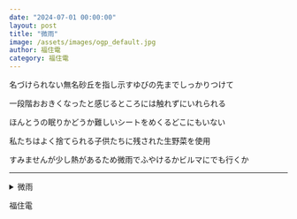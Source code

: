 ```yaml
---
date: "2024-07-01 00:00:00"
layout: post
title: "微雨"
image: /assets/images/ogp_default.jpg
author: 福住電
category: 福住電
---
```


<div class="tanka-area"><div class="tanka">
<p>名づけられない無名砂丘を指し示すゆびの先までしっかりつけて</p>

<p>一段階おおきくなったと感じるところには触れずにいれられる</p>

<p>ほんとうの眠りかどうか難しいシートをめくるどこにもいない</p>

<p>私たちはよく捨てられる子供たちに残された生野菜を使用</p>

<p>すみませんが少し熱があるため微雨でふやけるかビルマにでも行くか</p>

</div></div>

---

<details><summary>微雨</summary>
名づけられない無名砂丘を指し示すゆびの先までしっかりつけて<br/>
一段階おおきくなったと感じるところには触れずにいれられる<br/>
ほんとうの眠りかどうか難しいシートをめくるどこにもいない<br/>
私たちはよく捨てられる子供たちに残された生野菜を使用<br/>
すみませんが少し熱があるため微雨でふやけるかビルマにでも行くか<br/>
<br/>

</details>

福住電

